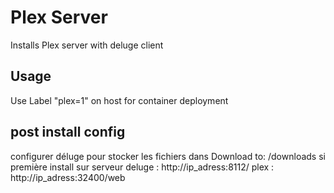 # Plex Server
Installs Plex server with deluge client
## Usage
Use Label "plex=1" on host for container deployment
## post install config
configurer déluge pour stocker les fichiers dans Download to: /downloads si première install sur serveur
deluge : http://ip_adress:8112/
plex : http://ip_adress:32400/web
